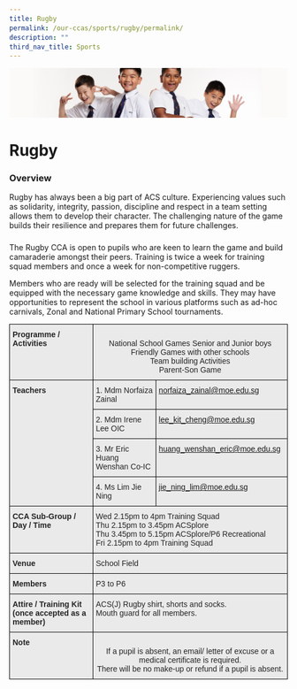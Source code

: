 ```yaml
---
title: Rugby
permalink: /our-ccas/sports/rugby/permalink/
description: ""
third_nav_title: Sports
---
```

![](/images/Sub-banner2.jpg)

Rugby
=====

### Overview

  

Rugby has always been a big part of ACS culture. Experiencing values such as solidarity, integrity, passion, discipline and respect in a team setting allows them to develop their character. The challenging nature of the game builds their resilience and prepares them for future challenges.  

  

### 

The Rugby CCA is open to pupils who are keen to learn the game and build camaraderie amongst their peers. Training is twice a week for training squad members and once a week for non-competitive ruggers.

Members who are ready will be selected for the training squad and be equipped with the necessary game knowledge and skills. They may have opportunities to represent the school in various platforms such as ad-hoc carnivals, Zonal and National Primary School tournaments.

<style type="text/css">
.tg  {border-collapse:collapse;border-spacing:0;}
.tg td{border-color:black;border-style:solid;border-width:1px;font-family:Arial, sans-serif;font-size:14px;
  overflow:hidden;padding:10px 5px;word-break:normal;}
.tg th{border-color:black;border-style:solid;border-width:1px;font-family:Arial, sans-serif;font-size:14px;
  font-weight:normal;overflow:hidden;padding:10px 5px;word-break:normal;}
.tg .tg-8l4p{background-color:#EAEAEA;color:#232323;text-align:left;vertical-align:top}
.tg .tg-bt94{background-color:#EAEAEA;color:#232323;font-weight:bold;text-align:left;vertical-align:top}
.tg .tg-rlhx{background-color:#EAEAEA;color:#232323;text-align:center;vertical-align:top}
.tg .tg-sa1g{background-color:#EAEAEA;color:#21088a;text-align:left;vertical-align:top}
</style>
<table class="tg">
<thead>
  <tr>
    <th class="tg-bt94">Programme / <br>Activities</th>
    <th class="tg-rlhx" colspan="2"><br>National School Games Senior and Junior boys<br>Friendly Games with other schools<br>Team building Activities<br>Parent-Son Game<br></th>
  </tr>
</thead>
<tbody>
  <tr>
    <td class="tg-bt94" rowspan="4">Teachers<br> <br> <br> </td>
    <td class="tg-8l4p">1. Mdm Norfaiza Zainal</td>
    <td class="tg-sa1g"><a href="mailto:norfaiza_zainal@moe.edu.sg" target="_blank" rel="noopener noreferrer"><span style="text-decoration:none">norfaiza_zainal</span></a><a href="mailto:norfaiza_zainal@moe.edu.sg" target="_blank" rel="noopener noreferrer">@moe.edu.sg</a></td>
  </tr>
  <tr>
    <td class="tg-8l4p">2. Mdm Irene Lee OIC</td>
    <td class="tg-sa1g"><a href="mailto:lee_kit_cheng@moe.edu.sg" target="_blank" rel="noopener noreferrer">lee_kit_cheng@moe.edu.sg</a></td>
  </tr>
  <tr>
    <td class="tg-8l4p">3. Mr Eric Huang Wenshan Co-IC</td>
    <td class="tg-sa1g"><a href="mailto:huang_wenshan_eric@moe.edu.sg" target="_blank" rel="noopener noreferrer">huang_wenshan_eric@moe.edu.sg</a></td>
  </tr>
  <tr>
    <td class="tg-8l4p">4. Ms Lim Jie Ning</td>
    <td class="tg-sa1g"><a href="mailto:jie_ning_lim@moe.edu.sg" target="_blank" rel="noopener noreferrer">jie_ning_lim@moe.edu.sg</a></td>
  </tr>
  <tr>
    <td class="tg-bt94">CCA Sub-Group /<br>Day / Time<br><br> </td>
    <td class="tg-8l4p" colspan="2">Wed 2.15pm to 4pm Training Squad<br>Thu 2.15pm to 3.45pm ACSplore<br>Thu 3.45pm to 5.15pm ACSplore/P6 Recreational<br>Fri 2.15pm to 4pm Training Squad</td>
  </tr>
  <tr>
    <td class="tg-bt94"> Venue</td>
    <td class="tg-8l4p" colspan="2">School Field</td>
  </tr>
  <tr>
    <td class="tg-bt94">Members</td>
    <td class="tg-8l4p" colspan="2">P3 to P6</td>
  </tr>
  <tr>
    <td class="tg-bt94">Attire / Training Kit (once accepted as a member)</td>
    <td class="tg-8l4p" colspan="2">ACS(J) Rugby shirt, shorts and socks.<br>Mouth guard for all members.</td>
  </tr>
  <tr>
    <td class="tg-bt94">Note<br></td>
    <td class="tg-rlhx" colspan="2"><br>If a pupil is absent, an email/ letter of excuse or a medical certificate is required.<br>There will be no make-up or refund if a pupil is absent.</td>
  </tr>
</tbody>
</table>